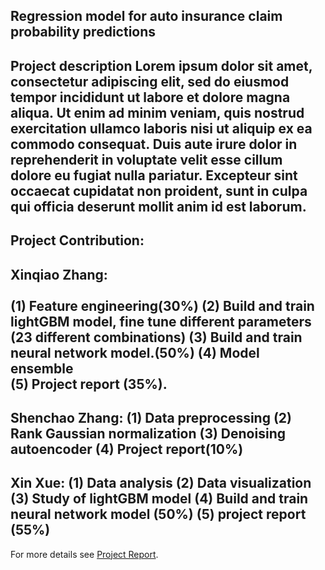 ## Regression model for auto insurance claim probability predictions

Project description Lorem ipsum dolor sit amet, consectetur adipiscing elit, sed do eiusmod tempor incididunt ut labore et dolore magna aliqua. Ut enim ad minim veniam, quis nostrud exercitation ullamco laboris nisi ut aliquip ex ea commodo consequat. Duis aute irure dolor in reprehenderit in voluptate velit esse cillum dolore eu fugiat nulla pariatur. Excepteur sint occaecat cupidatat non proident, sunt in culpa qui officia deserunt mollit anim id est laborum.
---
Project Contribution:
---
Xinqiao Zhang: <br><br>
(1)	Feature engineering(30%) 
(2)	Build and train lightGBM model, fine tune different parameters (23 different combinations) 
(3)	Build and train neural network model.(50%) 
(4)	Model ensemble  
(5)	Project report (35%).  
---
Shenchao Zhang: 
(1)	Data preprocessing 
(2)	Rank Gaussian normalization 
(3)	Denoising autoencoder 
(4)	Project report(10%) 
---
Xin Xue: 
(1)	Data analysis 
(2)	Data visualization 
(3)	Study of lightGBM model 
(4)	Build and train neural network model (50%) 
(5)	project report (55%)  
---

For more details see [Project Report](/pdf/mlreport.pdf).
